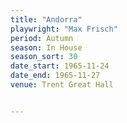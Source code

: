 ```yaml
---
title: "Andorra"
playwright: "Max Frisch"
period: Autumn
season: In House
season_sort: 30
date_start: 1965-11-24
date_end: 1965-11-27
venue: Trent Great Hall


---
```

